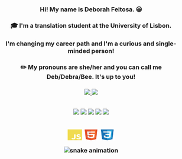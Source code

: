 <div align="center"> 
   <h3> Hi! My name is Deborah Feitosa. 😀 <h3>
   <h3> 🎓 I'm a translation student at the University of Lisbon.<h3>
   <h3> I'm changing my career path and I'm a curious and single-minded person! <h3>
   <h3>✏️ My pronouns are she/her and you can call me Deb/Debra/Bee. It's up to you! <h3>
 <div>

<div>
  <a href="https://github.com/deborahfeitosa">
  <img height="180em" src="https://github-readme-stats.vercel.app/api?username=deborahfeitosa&show_icons=true&theme=dracula&include_all_commits=true&count_private=true"/>
  <img height="180em" src="https://github-readme-stats.vercel.app/api/top-langs/?username=deborahfeitosa&layout=compact&langs_count=7&theme=dracula"/>
    
</div>
 
   ##
 
<div> 
  
  <a href="https://www.instagram.com/deborahjoanny/" target="_blank"><img src="https://img.shields.io/badge/-Instagram-%23E4405F?style=for-the-badge&logo=instagram&logoColor=white" target="_blank"></a>
 	<a href="https://www.twitch.tv/debraven_" target="_blank"><img src="https://img.shields.io/badge/Twitch-9146FF?style=for-the-badge&logo=twitch&logoColor=white" target="_blank"></a>
 <a href="https://discord.com/channels/@somepills" target="_blank"><img src="https://img.shields.io/badge/Discord-7289DA?style=for-the-badge&logo=discord&logoColor=white" target="_blank"></a> 
  <a href = "mailto:joannydeborah@gmail.com"><img src="https://img.shields.io/badge/-Gmail-%23333?style=for-the-badge&logo=gmail&logoColor=white" target="_blank"></a>
  <a href="https://www.linkedin.com/in/d%C3%A9borah-feitosa-812185100/" target="_blank"><img src="https://img.shields.io/badge/-LinkedIn-%230077B5?style=for-the-badge&logo=linkedin&logoColor=white" target="_blank"></a> 
 
 
</div>

   <div style="display: inline_block"><br>
  <img align="center" alt="Rafa-Js" height="30" width="40" src="https://raw.githubusercontent.com/devicons/devicon/master/icons/javascript/javascript-plain.svg">
  <img align="center" alt="Rafa-HTML" height="30" width="40" src="https://raw.githubusercontent.com/devicons/devicon/master/icons/html5/html5-original.svg">
  <img align="center" alt="Rafa-CSS" height="30" width="40" src="https://raw.githubusercontent.com/devicons/devicon/master/icons/css3/css3-original.svg">

 ![snake animation]()     
      
</div>
   
   
   
   
   
   
   
   
